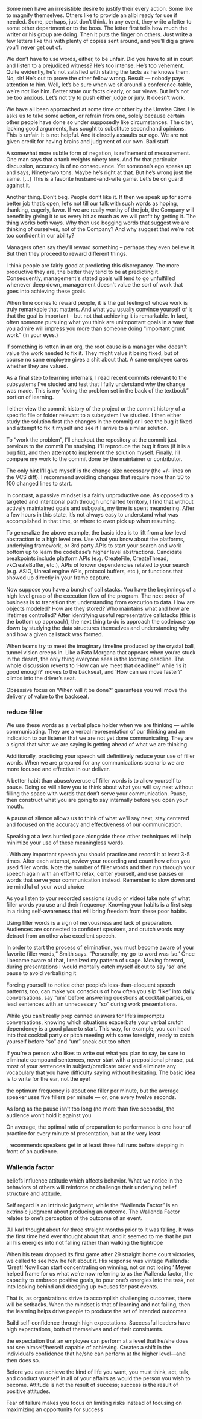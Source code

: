 Some men have an irresistible desire to justify their every action. Some like to magnify themselves. Others like to provide an alibi ready for use if needed. Some, perhaps, just don’t think. In any event, they write a letter to some other department or to the boss. The letter first tells how much the writer or his group are doing. Then it puts the finger on others. Just write a few letters like this with plenty of copies sent around, and you’ll dig a grave you’ll never get out of.

We don’t have to use words, either, to be unfair. Did you have to sit in court and listen to a prejudiced witness? He’s too intense. He’s too vehement. Quite evidently, he’s not satisfied with stating the facts as he knows them. No, sir! He’s out to prove the other fellow wrong. Result — nobody pays attention to him. Well, let’s be sure when we sit around a conference-table, we’re not like him. Better state our facts clearly, or our views. But let’s not be too anxious. Let’s not try to push either judge or jury. It doesn’t work.

We have all been approached at some time or other by the Unwise Citer. He asks us to take some action, or refrain from one, solely because certain other people have done so under supposedly like circumstances. The citer, lacking good arguments, has sought to substitute secondhand opinions. This is unfair. It is not helpful. And it directly assaults our ego. We are not given credit for having brains and judgment of our own. Bad stuff.

A somewhat more subtle form of negation, is refinement of measurement. One man says that a tank weights ninety tons. And for that particular discussion, accuracy is of no consequence. Yet someone’s ego speaks up and says, Ninety-two tons. Maybe he’s right at that. But he’s wrong just the same. […] This is a favorite husband-and-wife game. Let’s be on guard against it.

Another thing. Don’t beg. People don’t like it. If then we speak up for some better job that’s open, let’s not till our talk with such words as hoping, thanking, eagerly, favor. If we are really worthy of the job, the Company will benefit by giving it to us every bit as much as we will profit by getting it. The thing works both ways. Why then use begging words that suggest we are thinking of ourselves, not of the Company? And why suggest that we’re not too confident in our ability?

Managers often say they'll reward something – perhaps they even believe it. But then they proceed to reward different things.

I think people are fairly good at predicting this discrepancy. The more productive they are, the better they tend to be at predicting it. Consequently, management's stated goals will tend to go unfulfilled whenever deep down, management doesn't value the sort of work that goes into achieving these goals.

When time comes to reward people, it is the gut feeling of whose work is truly remarkable that matters. And what you usually convince yourself of is that the goal is important – but not that achieving it is remarkable. In fact, often someone pursuing what you think are unimportant goals in a way that you admire will impress you more than someone doing "important grunt work" (in your eyes.)

If something is rotten in an org, the root cause is a manager who doesn't value the work needed to fix it. They might value it being fixed, but of course no sane employee gives a shit about that. A sane employee cares whether they are valued.

As a final step to learning internals, I read recent commits relevant to the subsystems I’ve studied and test that I fully understand why the change was made. This is my “doing the problem set in the back of the textbook” portion of learning.

I either view the commit history of the project or the commit history of a specific file or folder relevant to a subsystem I’ve studied. I then either study the solution first (the changes in the commit) or I see the bug it fixed and attempt to fix it myself and see if I arrive to a similar solution.

To “work the problem”, I’ll checkout the repository at the commit just previous to the commit I’m studying. I’ll reproduce the bug it fixes (if it is a bug fix), and then attempt to implement the solution myself. Finally, I’ll compare my work to the commit done by the maintainer or contributor.

The only hint I'll give myself is the change size necessary (the +/- lines on the VCS diff). I recommend avoiding changes that require more than 50 to 100 changed lines to start.

In contrast, a passive mindset is a fairly unproductive one. As opposed to a targeted and intentional path through uncharted territory, I find that without actively maintained goals and subgoals, my time is spent meandering. After a few hours in this state, it’s not always easy to understand what was accomplished in that time, or where to even pick up when resuming.

To generalize the above example, the basic idea is to lift from a low level abstraction to a high level one. Use what you know about the platforms, underlying framework, or 3rd party APIs to start your search and work bottom up to learn the codebase’s higher level abstractions. Candidate breakpoints include platform APIs (e.g. CreateFile, CreateThread, vkCreateBuffer, etc.), APIs of known dependencies related to your search (e.g. ASIO, Unreal engine APIs, protocol buffers, etc.), or functions that showed up directly in your frame capture.

Now suppose you have a bunch of call stacks. You have the beginnings of a high level grasp of the execution flow of the program. The next order of business is to transition that understanding from execution to data. How are objects modeled? How are they stored? Who maintains what and how are lifetimes controlled? After identifying useful representative callstacks (this is the bottom up approach), the next thing to do is approach the codebase top down by studying the data structures themselves and understanding why and how a given callstack was formed.

When teams try to meet the imaginary timeline produced by the crystal ball, tunnel vision creeps in. Like a Fata Morgana that appears when you’re stuck in the desert, the only thing everyone sees is the looming deadline. The whole discussion reverts to ‘How can we meet that deadline?’ while ‘Is it good enough?’ moves to the backseat, and ‘How can we move faster?’ climbs into the driver’s seat.

Obsessive focus on ‘When will it be done?’ guarantees you will move the delivery of value to the backseat.

### reduce filler

We use these words as a verbal place holder when we are thinking — while communicating. They are a verbal representation of our thinking and an indication to our listener that we are not yet done communicating. They are a signal that what we are saying is getting ahead of what we are thinking.

Additionally, practicing your speech will definitively reduce your use of filler words. When we are prepared for any communications scenario we are more focused and effective in our deliver. 

A better habit than abuse/overuse of filler words is to allow yourself to pause. Doing so will allow you to think about what you will say next without filling the space with words that don’t serve your communication. Pause, then construct what you are going to say internally before you open your mouth.

A pause of silence allows us to think of what we’ll say next, stay centered and focused on the accuracy and effectiveness of our communication.

Speaking at a less hurried pace alongside these other techniques will help minimize your use of these meaningless words. 

. With any important speech you should practice and record it at least 3-5 times. After each attempt, review your recording and count how often you used filler words. Note the number of filler words and then run through your speech again with an effort to relax, center yourself, and use pauses or words that serve your communication instead. Remember to slow down and be mindful of your word choice

As you listen to your recorded sessions (audio or video) take note of what filler words you use and their frequency. Knowing your habits is a first step in a rising self-awareness that will bring freedom from these poor habits.

Using filler words is a sign of nervousness and lack of preparation. Audiences are connected to confident speakers, and crutch words may detract from an otherwise excellent speech.

In order to start the process of elimination, you must become aware of your favorite filler words,” Smith says. “Personally, my go-to word was ‘so.’ Once I became aware of that, I realized my pattern of usage. Moving forward, during presentations I would mentally catch myself about to say 'so' and pause to avoid verbalizing it

Forcing yourself to notice other people’s less-than-eloquent speech patterns, too, can make you conscious of how often you slip “like” into daily conversations, say “um” before answering questions at cocktail parties, or lead sentences with an unnecessary “so” during work presentations.

While you can’t really prep canned answers for life’s impromptu conversations, knowing which situations exacerbate your verbal crutch dependency is a good place to start. This way, for example, you can head into that cocktail party or pitch meeting with some foresight, ready to catch yourself before “so” and “um” sneak out too often.

If you’re a person who likes to write out what you plan to say, be sure to eliminate compound sentences, never start with a prepositional phrase, put most of your sentences in subject/predicate order and eliminate any vocabulary that you have difficulty saying without hesitating. The basic idea is to write for the ear, not the eye!

the optimum frequency is about one filler per minute, but the average speaker uses five fillers per minute — or, one every twelve seconds.

As long as the pause isn’t too long (no more than five seconds), the audience won’t hold it against you

 On average, the optimal ratio of preparation to performance is one hour of practice for every minute of presentation, but at the very least

, recommends speakers get in at least three full runs before stepping in front of an audience.


### Wallenda factor

 beliefs influence attitude which affects behavior. What we notice in the behaviors of others
will reinforce or challenge their underlying belief structure and attitude.

Self regard is an intrinsic judgment, while the “Wallenda Factor” is an extrinsic judgment about producing an
outcome.  The Wallenda Factor relates to one’s perception of the
outcome of an event.

 ‘All karl thought about for three straight months prior to it was falling. It was the first
time he’d ever thought about that, and it seemed to me that he put all his energies into not falling rather than walking the tightrope

When his team dropped its first
game after 29 straight home court victories, we called to see how he felt about it. His response
was vintage Wallenda: ‘Great! Now I can start concentrating on winning, not on not losing.’
Meyer helped frame for us what we’re now referring to as the Wallenda factor, the capacity to
embrace positive goals, to pour one’s energies into the task, not into looking behind and
dredging up excuses for past events.

That is, as organizations strive to
accomplish challenging outcomes, there will be setbacks. When the mindset is that of learning and not
failing, then the learning helps drive people to produce the set of intended outcomes

Build self-confidence through
high expectations. Successful
leaders have high expectations,
both of themselves and of their
consituents.

the expectation that an
employee can perform at a level that he/she does not
see himself/herself capable of achieving. Creates a shift
in the individual’s confidence that he/she can perform at
the higher level—and then does so.

Before you can achieve the kind of life you want, you must think, act, talk, and conduct
yourself in all of your affairs as would the person you wish to become. Attitude is not the
result of success; success is the result of positive attitudes.

Fear of failure makes you focus on limiting risks instead of focusing on maximizing an opportunity for success

